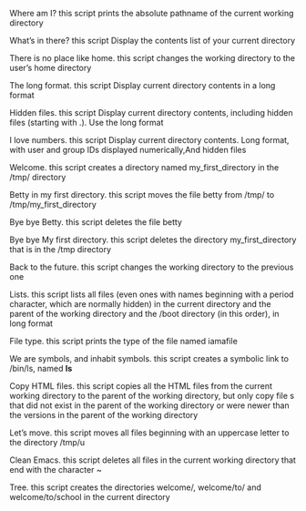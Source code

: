  Where am I? this script prints the absolute pathname of the current working directory

 What’s in there? this script Display the contents list of your current directory

 There is no place like home. this script changes the working directory to the user’s home directory

 The long format. this script Display current directory contents in a long format

 Hidden files. this script Display current directory contents, including hidden files (starting with .). Use the long format

 I love numbers. this script Display current directory contents. Long format, with user and group IDs displayed numerically,And hidden files

 Welcome. this script creates a directory named my_first_directory in the /tmp/ directory

 Betty in my first directory. this script moves the file betty from /tmp/ to /tmp/my_first_directory

 Bye bye Betty. this script deletes  the file betty

 Bye bye My first directory. this script deletes  the directory my_first_directory that is in the /tmp directory

 Back to the future. this script changes the working directory to the previous one

 Lists. this script lists all files (even ones with names beginning with a period character, which are normally hidden) in the current directory and  the parent of the working directory and the /boot directory (in this order), in long format

 File type. this script prints the type of the file named iamafile

 We are symbols, and inhabit symbols. this script creates a symbolic link to /bin/ls, named __ls__

 Copy HTML files. this script copies all the HTML files from the current working directory to the parent of the working directory, but only copy file s that did not exist in the parent of the working directory or were newer than the versions in the parent of the working directory

 Let’s move. this script moves all files beginning with an uppercase letter to the directory /tmp/u

 Clean Emacs. this script deletes all files in the current working directory that end with the character ~

 Tree. this script creates the directories welcome/, welcome/to/ and welcome/to/school in the current directory

